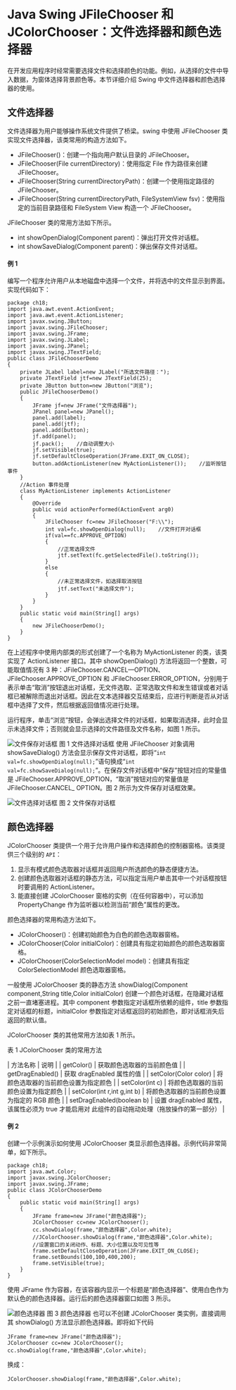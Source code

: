 # Java Swing JFileChooser 和 JColorChooser：文件选择器和颜色选择器

在开发应用程序时经常需要选择文件和选择颜色的功能。例如，从选择的文件中导入数据，为窗体选择背景颜色等。本节详细介绍 Swing 中文件选择器和颜色选择器的使用。

## 文件选择器

文件选择器为用户能够操作系统文件提供了桥梁。swing 中使用 JFileChooser 类实现文件选择器，该类常用的构造方法如下。

*   JFileChooser()：创建一个指向用户默认目录的 JFileChooser。
*   JFileChooser(File currentDirectory)：使用指定 File 作为路径来创建 JFileChooser。
*   JFileChooser(String currentDirectoryPath)：创建一个使用指定路径的 JFileChooser。
*   JFileChooser(String currentDirectoryPath, FileSystemView fsv)：使用指定的当前目录路径和 FileSystem View 构造一个 JFileChooser。

JFileChooser 类的常用方法如下所示。

*   int showOpenDialog(Component parent)：弹出打开文件对话框。
*   int showSaveDialog(Component parent)：弹出保存文件对话框。

#### 例 1

编写一个程序允许用户从本地磁盘中选择一个文件，并将选中的文件显示到界面。实现代码如下：

```
package ch18;
import java.awt.event.ActionEvent;
import java.awt.event.ActionListener;
import javax.swing.JButton;
import javax.swing.JFileChooser;
import javax.swing.JFrame;
import javax.swing.JLabel;
import javax.swing.JPanel;
import javax.swing.JTextField;
public class JFileChooserDemo
{
    private JLabel label=new JLabel("所选文件路径：");
    private JTextField jtf=new JTextField(25);
    private JButton button=new JButton("浏览");
    public JFileChooserDemo()
    {
        JFrame jf=new JFrame("文件选择器");
        JPanel panel=new JPanel();
        panel.add(label);
        panel.add(jtf);
        panel.add(button);
        jf.add(panel);
        jf.pack();    //自动调整大小
        jf.setVisible(true);
        jf.setDefaultCloseOperation(JFrame.EXIT_ON_CLOSE);
        button.addActionListener(new MyActionListener());    //监听按钮事件
    }
    //Action 事件处理
    class MyActionListener implements ActionListener
    {
        @Override
        public void actionPerformed(ActionEvent arg0)
        {
            JFileChooser fc=new JFileChooser("F:\\");
            int val=fc.showOpenDialog(null);    //文件打开对话框
            if(val==fc.APPROVE_OPTION)
            {
                //正常选择文件
                jtf.setText(fc.getSelectedFile().toString());
            }
            else
            {
                //未正常选择文件，如选择取消按钮
                jtf.setText("未选择文件");
            }
        }
    }
    public static void main(String[] args)
    {
        new JFileChooserDemo();
    }
}
```

在上述程序中使用内部类的形式创建了一个名称为 MyActionListener 的类，该类实现了 ActionListener 接口。其中 showOpenDialog() 方法将返回一个整数，可能取值情况有 3 种：JFileChooser.CANCEL—OPTION、JFileChooser.APPROVE_OPTION 和 JFileChooser.ERROR_OPTION，分别用于表示单击“取消”按钮退出对话框，无文件选取、正常选取文件和发生错误或者对话框已被解除而退出对话框。因此在文本选择器交互结束后，应进行判断是否从对话框中选择了文件，然后根据返回值情况进行处理。

运行程序，单击“浏览”按钮，会弹出选择文件的对话框，如果取消选择，此时会显示未选择文件；否则就会显示选择的文件路径及文件名称，如图 1 所示。

![文件保存对话框](img/538a6c0fc3441bb67d82f8f55cc9d145.jpg)
图 1 文件选择对话框
使用 JFileChooser 对象调用 showSaveDialog() 方法会显示保存文件对话框，即将“`int val=fc.showOpenDialog(null);`”语句换成“`int val=fc.showSaveDialog(null);`”。在保存文件对话框中“保存”按钮对应的常量值是 JFileChooser.APPROVE_OPTION，“取消”按钮对应的常量值是 JFileChooser.CANCEL_ OPTION。图 2 所示为文件保存对话框效果。

![文件选择对话框](img/20dbe62b81413f4649795ce53365ad92.jpg)
图 2 文件保存对话框

## 颜色选择器

JColorChooser 类提供一个用于允许用户操作和选择颜色的控制器窗格。该类提供三个级别的 `API`：

1.  显示有模式颜色选取器对话框并返回用户所选颜色的静态便捷方法。
2.  创建颜色选取器对话框的静态方法，可以指定当用户单击其中一个对话框按钮时要调用的 ActionListener。
3.  能直接创建 JColorChooser 窗格的实例（在任何容器中），可以添加 PropertyChange 作为监听器以检测当前“颜色”属性的更改。

颜色选择器的常用构造方法如下。

*   JColorChooser()：创建初始颜色为白色的颜色选取器窗格。
*   JColorChooser(Color initialColor)：创建具有指定初始颜色的颜色选取器窗格。
*   JColorChooser(ColorSelectionModel model)：创建具有指定 ColorSelectionModel 颜色选取器窗格。

一般使用 JColorChooser 类的静态方法 showDialog(Component component,String title,Color initialColor) 创建一个颜色对话框，在隐藏对话框之前一直堵塞进程。其中 component 参数指定对话框所依赖的组件，title 参数指定对话框的标题，initialColor 参数指定对话框返回的初始颜色，即对话框消失后返回的默认值。

JColorChooser 类的其他常用方法如表 1 所示。

表 1 JColorChooser 类的常用方法

| 方法名称 | 说明 |
| getColor() | 获取颜色选取器的当前颜色值 |
| getDragEnabled() | 获取 dragEnabled 属性的值 |
| setColor(Color color) | 将颜色选取器的当前颜色设置为指定颜色 |
| setColor(int c) | 将颜色选取器的当前颜色设置为指定颜色 |
| setColor(int r,int g,int b) | 将颜色选取器的当前颜色设置为指定的 RGB 颜色 |
| setDragEnabled(boolean b) | 设置 dragEnabled 属性，该属性必须为 true 才能启用对 此组件的自动拖动处理（拖放操作的第一部分） |

#### 例 2

创建一个示例演示如何使用 JColorChooser 类显示颜色选择器。示例代码非常简单，如下所示。

```
package ch18;
import java.awt.Color;
import javax.swing.JColorChooser;
import javax.swing.JFrame;
public class JColorChooserDemo
{
    public static void main(String[] args)
    {
        JFrame frame=new JFrame("颜色选择器");
        JColorChooser cc=new JColorChooser();
        cc.showDialog(frame,"颜色选择器",Color.white);
        //JColorChooser.showDialog(frame,"颜色选择器",Color.white);
        //设置窗口的关闭动作、标题、大小位置以及可见性等
        frame.setDefaultCloseOperation(JFrame.EXIT_ON_CLOSE);
        frame.setBounds(100,100,400,200);
        frame.setVisible(true);
    }
}
```

使用 JFrame 作为容器，在该容器内显示一个标题是“颜色选择器”、使用白色作为默认色的颜色选择器。运行后的颜色选择器窗口如图 3 所示。

![颜色选择器](img/cf1dc1c5f4c9da47ac6f0aa3a51f21ac.jpg)
图 3 颜色选择器
也可以不创建 JColorChooser 类实例，直接调用其 showDialog() 方法显示颜色选择器。即将如下代码

```
JFrame frame=new JFrame("颜色选择器");
JColorChooser cc=new JColorChooser();
cc.showDialog(frame,"颜色选择器",Color.white);
```

换成：

```
JColorChooser.showDialog(frame,"颜色选择器",Color.white);
```